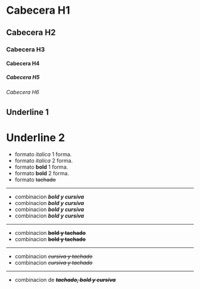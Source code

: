 # Cabecera H1
## Cabecera H2
### Cabecera H3
#### Cabecera H4
##### Cabecera H5
###### Cabecera H6


Underline 1
-----------

Underline 2
===========


- formato *italica* 1 forma.
- formato _italica_ 2 forma.
- formato **bold** 1 forma.
- formato __bold__ 2 forma.
- formato ~~tachado~~

------------
- combinacion _**bold y cursiva**_
- combinacion ***bold y cursiva***
- combinacion __*bold y cursiva*__
- combinacion ___bold y cursiva___
------------
- combinacion ~~**bold y tachado**~~
- combinacion ~~__bold y tachado__~~
------------
- combinacion ~~*cursiva y tachado*~~
- combinacion ~~_cursiva y tachado_~~
------------
- combinacion de ~~**_tachado, bold y cursiva_**~~


